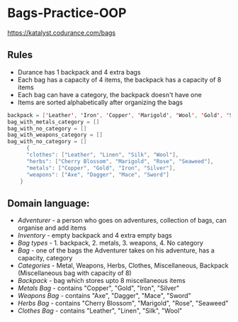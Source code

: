 # Bags-Practice-OOP
https://katalyst.codurance.com/bags
## Rules
- Durance has 1 backpack and 4 extra bags
- Each bag has a capacity of 4 items, the backpack has a capacity of 8 items
- Each bag can have a category, the backpack doesn't have one
- Items are sorted alphabetically after organizing the bags

```java
backpack = ['Leather', 'Iron', 'Copper', 'Marigold', 'Wool', 'Gold', 'Silk', 'Copper']
bag_with_metals_category = []
bag_with_no_category = []
bag_with_weapons_category = []
bag_with_no_category = []
      {
      "clothes": ["Leather", "Linen", "Silk", "Wool"],
      "herbs": ["Cherry Blossom", "Marigold", "Rose", "Seaweed"],
      "metals": ["Copper", "Gold", "Iron", "Silver"],
      "weapons": ["Axe", "Dagger", "Mace", "Sword"]
    }
```


## Domain language:
- *Adventurer* - a person who goes on adventures, collection of bags, can organise and add items
- *Inventory* - empty backpack and 4 extra empty bags
- *Bag types* - 1. backpack, 2. metals, 3. weapons, 4. No category
- *Bag* - one of the bags the Adventurer takes on his adventure, has a capacity, category
- *Categories* - Metal, Weapons, Herbs, Clothes, Miscellaneous, Backpack (Miscellaneous bag with capacity of 8)
- *Backpack* - bag which stores upto 8 miscellaneous items
- *Metals Bag* - contains "Copper", "Gold", "Iron", "Silver"
- *Weapons Bag* - contains "Axe", "Dagger", "Mace", "Sword"
- *Herbs Bag* - contains "Cherry Blossom", "Marigold", "Rose", "Seaweed"
- *Clothes Bag* - contains "Leather", "Linen", "Silk", "Wool"
